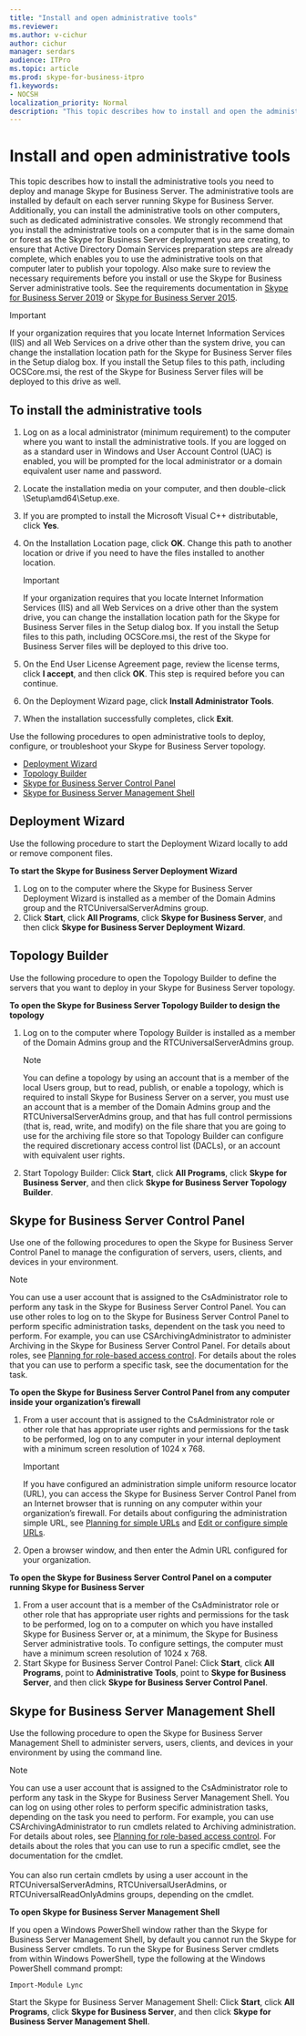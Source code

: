 ```yaml
---
title: "Install and open administrative tools"
ms.reviewer: 
ms.author: v-cichur
author: cichur
manager: serdars
audience: ITPro
ms.topic: article
ms.prod: skype-for-business-itpro
f1.keywords:
- NOCSH
localization_priority: Normal
description: "This topic describes how to install and open the administrative tools you need to deploy and manage Skype for Business."
---
```


# Install and open administrative tools

This topic describes how to install the administrative tools you need to deploy and manage Skype for Business Server. The administrative tools are installed by default on each server running Skype for Business Server. Additionally, you can install the administrative tools on other computers, such as dedicated administrative consoles. We strongly recommend that you install the administrative tools on a computer that is in the same domain or forest as the Skype for Business Server deployment you are creating, to ensure that Active Directory Domain Services preparation steps are already complete, which enables you to use the administrative tools on that computer later to publish your topology. Also make sure to review the necessary requirements before you install or use the Skype for Business Server administrative tools. See the requirements documentation in [Skype for Business Server 2019](../../SfBServer2019/plan/system-requirements.md) or [Skype for Business Server 2015](../plan-your-deployment/requirements-for-your-environment/requirements-for-your-environment.md).
 
> [!Important]
> If your organization requires that you locate Internet Information Services (IIS) and all Web Services on a drive other than the system drive, you can change the installation location path for the Skype for Business Server files in the Setup dialog box. If you install the Setup files to this path, including OCSCore.msi, the rest of the Skype for Business Server files will be deployed to this drive as well. 

## To install the administrative tools

1. Log on as a local administrator (minimum requirement) to the computer where you want to install the administrative tools. If you are logged on as a standard user in Windows and User Account Control (UAC) is enabled, you will be prompted for the local administrator or a domain equivalent user name and password.
2. Locate the installation media on your computer, and then double-click \Setup\amd64\Setup.exe.
3. If you are prompted to install the Microsoft Visual C++ distributable, click **Yes**.
4. On the Installation Location page, click **OK**. Change this path to another location or drive if you need to have the files installed to another location.

    > [!Important]
    > If your organization requires that you locate Internet Information Services (IIS) and all Web Services on a drive other than the system drive, you can change the installation location path for the Skype for Business Server files in the Setup dialog box. If you install the Setup files to this path, including OCSCore.msi, the rest of the Skype for Business Server files will be deployed to this drive too. 

5. On the End User License Agreement page, review the license terms, click **I accept**, and then click **OK**. This step is required before you can continue.
6. On the Deployment Wizard page, click **Install Administrator Tools**. 
7. When the installation successfully completes, click **Exit**.

Use the following procedures to open administrative tools to deploy, configure, or troubleshoot your Skype for Business Server topology.

- [Deployment Wizard](#deployment-wizard)
- [Topology Builder](#topology-builder) 
- [Skype for Business Server Control Panel](#skype-for-business-server-control-panel)
- [Skype for Business Server Management Shell](#skype-for-business-server-management-shell)

## Deployment Wizard

Use the following procedure to start the Deployment Wizard locally to add or remove component files.

**To start the Skype for Business Server Deployment Wizard**

1. Log on to the computer where the Skype for Business Server Deployment Wizard is installed as a member of the Domain Admins group and the RTCUniversalServerAdmins group.
2. Click **Start**, click **All Programs**, click **Skype for Business Server**, and then click **Skype for Business Server Deployment Wizard**.


## Topology Builder 

Use the following procedure to open the Topology Builder to define the servers that you want to deploy in your Skype for Business Server topology.

**To open the Skype for Business Server Topology Builder to design the topology**

1. Log on to the computer where Topology Builder is installed as a member of the Domain Admins group and the RTCUniversalServerAdmins group.
    > [!NOTE]
    > You can define a topology by using an account that is a member of the local Users group, but to read, publish, or enable a topology, which is required to install Skype for Business Server on a server, you must use an account that is a member of the Domain Admins group and the RTCUniversalServerAdmins group, and that has full control permissions (that is, read, write, and modify) on the file share that you are going to use for the archiving file store so that Topology Builder can configure the required discretionary access control list (DACLs), or an account with equivalent user rights.
 
2. Start Topology Builder: Click **Start**, click **All Programs**, click **Skype for Business Server**, and then click **Skype for Business Server Topology Builder**.

## Skype for Business Server Control Panel 

Use one of the following procedures to open the Skype for Business Server Control Panel to manage the configuration of servers, users, clients, and devices in your environment.

> [!NOTE]
> You can use a user account that is assigned to the CsAdministrator role to perform any task in the Skype for Business Server Control Panel. You can use other roles to log on to the Skype for Business Server Control Panel to perform specific administration tasks, dependent on the task you need to perform. For example, you can use CSArchivingAdministrator to administer Archiving in the Skype for Business Server Control Panel. For details about roles, see [Planning for role-based access control](/previous-versions/office/lync-server-2013/lync-server-2013-planning-for-role-based-access-control). For details about the roles that you can use to perform a specific task, see the documentation for the task. 

**To open the Skype for Business Server Control Panel from any computer inside your organization’s firewall**

1. From a user account that is assigned to the CsAdministrator role or other role that has appropriate user rights and permissions for the task to be performed, log on to any computer in your internal deployment with a minimum screen resolution of 1024 x 768.

    > [!IMPORTANT]
    > If you have configured an administration simple uniform resource locator (URL), you can access the Skype for Business Server Control Panel from an Internet browser that is running on any computer within your organization’s firewall. For details about configuring the administration simple URL, see [Planning for simple URLs](/previous-versions/office/lync-server-2013/lync-server-2013-planning-for-simple-urls) and [Edit or configure simple URLs](/previous-versions/office/lync-server-2013/lync-server-2013-edit-or-configure-simple-urls). 

2. Open a browser window, and then enter the Admin URL configured for your organization.

**To open the Skype for Business Server Control Panel on a computer running Skype for Business Server**

1. From a user account that is a member of the CsAdministrator role or other role that has appropriate user rights and permissions for the task to be performed, log on to a computer on which you have installed Skype for Business Server or, at a minimum, the Skype for Business Server administrative tools. To configure settings, the computer must have a minimum screen resolution of 1024 x 768.
2. Start Skype for Business Server Control Panel: Click **Start**, click **All Programs**, point to **Administrative Tools**, point to **Skype for Business Server**, and then click **Skype for Business Server Control Panel**.

## Skype for Business Server Management Shell 

Use the following procedure to open the Skype for Business Server Management Shell to administer servers, users, clients, and devices in your environment by using the command line.

> [!NOTE]
> You can use a user account that is assigned to the CsAdministrator role to perform any task in the Skype for Business Server Management Shell. You can log on using other roles to perform specific administration tasks, depending on the task you need to perform. For example, you can use CSArchivingAdministrator to run cmdlets related to Archiving administration. For details about roles, see [Planning for role-based access control](/previous-versions/office/lync-server-2013/lync-server-2013-planning-for-role-based-access-control). For details about the roles that you can use to run a specific cmdlet, see the documentation for the cmdlet.<br/><br/>You can also run certain cmdlets by using a user account in the RTCUniversalServerAdmins, RTCUniversalUserAdmins, or RTCUniversalReadOnlyAdmins groups, depending on the cmdlet. 

**To open Skype for Business Server Management Shell**

If you open a Windows PowerShell window rather than the Skype for Business Server Management Shell, by default you cannot run the Skype for Business Server cmdlets. To run the Skype for Business Server cmdlets from within Windows PowerShell, type the following at the Windows PowerShell command prompt:

`Import-Module Lync`

Start the Skype for Business Server Management Shell: Click **Start**, click **All Programs**, click **Skype for Business Server**, and then click **Skype for Business Server Management Shell**.